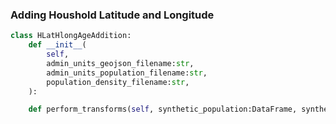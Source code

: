 ### Adding Houshold Latitude and Longitude

```python
class HLatHlongAgeAddition:
    def __init__(
        self,
        admin_units_geojson_filename:str,
        admin_units_population_filename:str,
        population_density_filename:str,
    ):

    def perform_transforms(self, synthetic_population:DataFrame, synthetic_households:DataFrame) -> DataFrame:

```